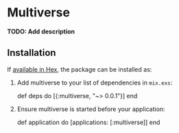 # Multiverse

**TODO: Add description**

## Installation

If [available in Hex](https://hex.pm/docs/publish), the package can be installed as:

  1. Add multiverse to your list of dependencies in `mix.exs`:

        def deps do
          [{:multiverse, "~> 0.0.1"}]
        end

  2. Ensure multiverse is started before your application:

        def application do
          [applications: [:multiverse]]
        end

